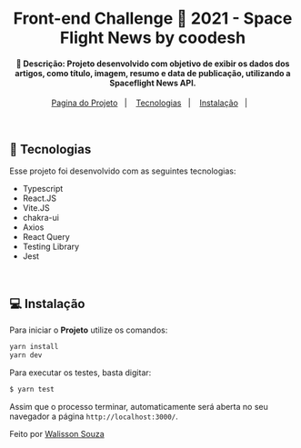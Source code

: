 <h1 align="center">
    Front-end Challenge 🏅 2021 - Space Flight News  by coodesh
</h1>

<h4 align="center">
  🚀 Descrição:
    Projeto desenvolvido com objetivo de exibir os dados dos artigos, como título, imagem, resumo e data de publicação, utilizando a Spaceflight News API.
</h4>

<p align="center">
  <a href="https://walisson-masterspace.netlify.app">Pagina do Projeto</a>&nbsp;&nbsp;&nbsp;|&nbsp;&nbsp;&nbsp;
  <a href="#rocket-tecnologias">Tecnologias</a>&nbsp;&nbsp;&nbsp;|&nbsp;&nbsp;&nbsp;
  <a href="#-instalação">Instalação</a>&nbsp;&nbsp;&nbsp;|&nbsp;&nbsp;&nbsp;
  
</p>

<br>

## :rocket: Tecnologias

Esse projeto foi desenvolvido com as seguintes tecnologias:

- Typescript
- React.JS
- Vite.JS
- chakra-ui
- Axios
- React Query
- Testing Library
- Jest

<br>

## 💻 Instalação

Para iniciar o **Projeto** utilize os comandos:

```bash
yarn install
yarn dev
```

Para executar os testes, basta digitar:
```bash
$ yarn test 
```

Assim que o processo terminar, automaticamente será aberta no seu navegador a página `http://localhost:3000/`.

Feito por [Walisson Souza](https://github.com/walisson27)
